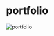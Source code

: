 # portfolio
![portfolio](https://github.com/ElizaSitmukhanova/portfolio/assets/115213669/46970f93-2074-4b52-a1df-46bea07c06e1)
